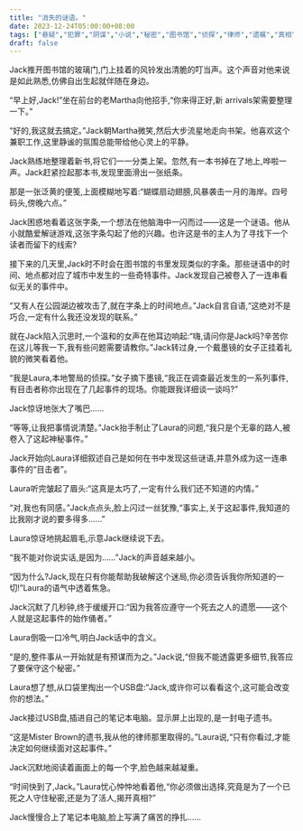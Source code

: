 ```yaml
---
title: "消失的谜语。"
date: 2023-12-24T05:00:00+08:00
tags: ["悬疑","犯罪","阴谋","小说","秘密","图书馆","侦探","律师","遗嘱","真相", "Claude"]
draft: false
--- 
```


Jack推开图书馆的玻璃门,门上挂着的风铃发出清脆的叮当声。这个声音对他来说是如此熟悉,仿佛自出生起就伴随在身边。

“早上好,Jack!”坐在前台的老Martha向他招手,“你来得正好,新 arrivals架需要整理一下。”

“好的,我这就去搞定。”Jack朝Martha微笑,然后大步流星地走向书架。他喜欢这个兼职工作,这里静谧的氛围总能带给他心灵上的平静。

Jack熟练地整理着新书,将它们一一分类上架。忽然,有一本书掉在了地上,哗啦一声。Jack赶紧捡起那本书,发现里面滑出一张纸条。

那是一张泛黄的便笺,上面模糊地写着:“蝴蝶扇动翅膀,风暴袭击一月的海岸。四号码头,傍晚六点。”

Jack困惑地看着这张字条,一个想法在他脑海中一闪而过——这是一个谜语。他从小就酷爱解谜游戏,这张字条勾起了他的兴趣。也许这是书的主人为了寻找下一个读者而留下的线索?

接下来的几天里,Jack时不时会在图书馆的书里发现类似的字条。那些谜语中的时间、地点都对应了城市中发生的一些奇特事件。Jack发现自己被卷入了一连串看似无关的事件中。

“又有人在公园湖边被攻击了,就在字条上的时间地点。”Jack自言自语,“这绝对不是巧合,一定有什么我还没发现的联系。”

就在Jack陷入沉思时,一个温和的女声在他耳边响起:“嗨,请问你是Jack吗?辛苦你在这儿等我一下,我有些问题需要请教你。”Jack转过身,一个戴墨镜的女子正挂着礼貌的微笑看着他。

“我是Laura,本地警局的侦探。”女子摘下墨镜,“我正在调查最近发生的一系列事件,有目击者称你出现在了几起事件的现场。你能跟我详细谈一谈吗?”

Jack惊讶地张大了嘴巴......

“等等,让我把事情说清楚。”Jack抬手制止了Laura的问题,“我只是个无辜的路人,被卷入了这起神秘事件。” 

Jack开始向Laura详细叙述自己是如何在书中发现这些谜语,并意外成为这一连串事件的“目击者”。

Laura听完皱起了眉头:“这真是太巧了,一定有什么我们还不知道的内情。”

“对,我也有同感。”Jack点点头,脸上闪过一丝犹豫,“事实上,关于这起事件,我知道的比我刚才说的要多得多......”

Laura惊讶地挑起眉毛,示意Jack继续说下去。

“我不能对你说实话,是因为......”Jack的声音越来越小。

“因为什么?Jack,现在只有你能帮助我破解这个迷局,你必须告诉我你所知道的一切!”Laura的语气中透着焦急。

Jack沉默了几秒钟,终于缓缓开口:“因为我答应遵守一个死去之人的遗愿——这个人就是这起事件的始作俑者。”

Laura倒吸一口冷气,明白Jack话中的含义。

“是的,整件事从一开始就是有预谋而为之。”Jack说,“但我不能透露更多细节,我答应了要保守这个秘密。”

Laura想了想,从口袋里掏出一个USB盘:“Jack,或许你可以看看这个,这可能会改变你的想法。”

Jack接过USB盘,插进自己的笔记本电脑。显示屏上出现的,是一封电子遗书。

“这是Mister Brown的遗书,我从他的律师那里取得的。”Laura说,“只有你看过,才能决定如何继续面对这起事件。”

Jack沉默地阅读着画面上的每一个字,脸色越来越凝重。

“时间快到了,Jack。”Laura忧心忡忡地看着他,“你必须做出选择,究竟是为了一个已死之人守住秘密,还是为了活人,揭开真相?”

Jack慢慢合上了笔记本电脑,脸上写满了痛苦的挣扎......